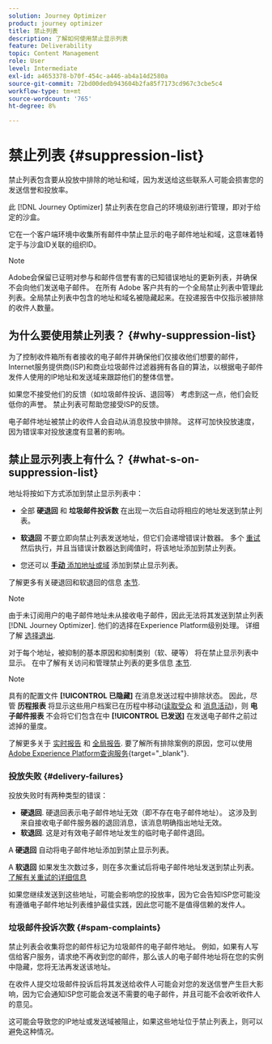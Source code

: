 ```yaml
---
solution: Journey Optimizer
product: journey optimizer
title: 禁止列表
description: 了解如何使用禁止显示列表
feature: Deliverability
topic: Content Management
role: User
level: Intermediate
exl-id: a4653378-b70f-454c-a446-ab4a14d2580a
source-git-commit: 72bd00dedb943604b2fa85f7173cd967c3cbe5c4
workflow-type: tm+mt
source-wordcount: '765'
ht-degree: 8%

---
```


# 禁止列表 {#suppression-list}

禁止列表包含要从投放中排除的地址和域，因为发送给这些联系人可能会损害您的发送信誉和投放率。

此 [!DNL Journey Optimizer] 禁止列表在您自己的环境级别进行管理，即对于给定的沙盒。

它在一个客户端环境中收集所有邮件中禁止显示的电子邮件地址和域，这意味着特定于与沙盒ID关联的组织ID。

>[!NOTE]
>
>Adobe会保留已证明对参与和邮件信誉有害的已知错误地址的更新列表，并确保不会向他们发送电子邮件。 在所有 Adobe 客户共有的一个全局禁止列表中管理此列表。全局禁止列表中包含的地址和域名被隐藏起来。在投递报告中仅指示被排除的收件人数量。

## 为什么要使用禁止列表？ {#why-suppression-list}

为了控制收件箱所有者接收的电子邮件并确保他们仅接收他们想要的邮件，Internet服务提供商(ISP)和商业垃圾邮件过滤器拥有各自的算法，以根据电子邮件发件人使用的IP地址和发送域来跟踪他们的整体信誉。

如果您不接受他们的反馈（如垃圾邮件投诉、退回等） 考虑到这一点，他们会贬低你的声誉。 禁止列表可帮助您接受ISP的反馈。

电子邮件地址被禁止的收件人会自动从消息投放中排除。 这样可加快投放速度，因为错误率对投放速度有显著的影响。

## 禁止显示列表上有什么？ {#what-s-on-suppression-list}

地址将按如下方式添加到禁止显示列表中：

* 全部 **硬退回** 和 **垃圾邮件投诉数** 在出现一次后自动将相应的地址发送到禁止列表。

* **软退回** 不要立即向禁止列表发送地址，但它们会递增错误计数器。 多个 [重试](../configuration/retries.md) 然后执行，并且当错误计数器达到阈值时，将该地址添加到禁止列表。

* 您还可以 [**手动** 添加地址或域](../configuration/manage-suppression-list.md#add-addresses-and-domains) 添加到禁止显示列表。

了解更多有关硬退回和软退回的信息 [本节](#delivery-failures).

>[!NOTE]
>
>由于未订阅用户的电子邮件地址未从接收电子邮件，因此无法将其发送到禁止列表 [!DNL Journey Optimizer]. 他们的选择在Experience Platform级别处理。 详细了解 [选择退出](../privacy/opt-out.md).

对于每个地址，被抑制的基本原因和抑制类别（软、硬等） 将在禁止显示列表中显示。 在中了解有关访问和管理禁止列表的更多信息 [本节](../configuration/manage-suppression-list.md).

>[!NOTE]
>
>具有的配置文件 **[!UICONTROL 已隐藏]** 在消息发送过程中排除状态。 因此，尽管 **历程报表** 将显示这些用户档案已在历程中移动([读取受众](../building-journeys/read-audience.md) 和 [消息活动](../building-journeys/journeys-message.md))，则 **电子邮件报表** 不会将它们包含在中 **[!UICONTROL 已发送]** 在发送电子邮件之前过滤掉的量度。
>
>了解更多关于 [实时报告](../reports/live-report.md) 和 [全局报告](../reports/global-report.md). 要了解所有排除案例的原因，您可以使用 [Adobe Experience Platform查询服务](https://experienceleague.adobe.com/docs/experience-platform/query/api/getting-started.html){target="_blank"}.

### 投放失败 {#delivery-failures}

投放失败时有两种类型的错误：

* **硬退回**. 硬退回表示电子邮件地址无效（即不存在电子邮件地址）。 这涉及到来自接收电子邮件服务器的退回消息，该消息明确指出地址无效。
* **软退回**. 这是对有效电子邮件地址发生的临时电子邮件退回。

A **硬退回** 自动将电子邮件地址添加到禁止显示列表。

A **软退回** <!--or an **ignored** error--> 如果发生次数过多，则在多次重试后将电子邮件地址发送到禁止列表。 [了解有关重试的详细信息](../configuration/retries.md)

如果您继续发送到这些地址，可能会影响您的投放率，因为它会告知ISP您可能没有遵循电子邮件地址列表维护最佳实践，因此您可能不是值得信赖的发件人。

### 垃圾邮件投诉次数 {#spam-complaints}

禁止列表会收集将您的邮件标记为垃圾邮件的电子邮件地址。 例如，如果有人写信给客户服务，请求绝不再收到您的邮件，那么该人的电子邮件地址将在您的实例中隐藏，您将无法再发送该地址。

在收件人提交垃圾邮件投诉后将其发送给收件人可能会对您的发送信誉产生巨大影响，因为它会通知ISP您可能会发送不需要的电子邮件，并且可能不会收听收件人的意见。

这可能会导致您的IP地址或发送域被阻止，如果这些地址位于禁止列表上，则可以避免这种情况。
